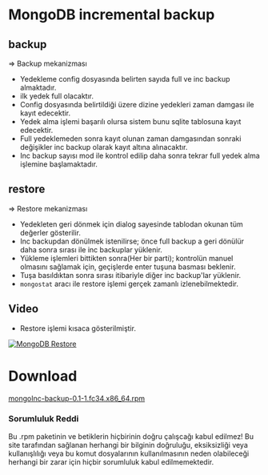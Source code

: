 # MongoDB incremental backup

## backup

 => Backup mekanizması
 * Yedekleme config dosyasında belirten sayıda full ve inc backup almaktadır.
 * ilk yedek full olacaktır.
 * Config dosyasında belirtildiği üzere dizine yedekleri zaman damgası ile kayıt edecektir.
 * Yedek alma işlemi başarılı olursa sistem bunu sqlite tablosuna kayıt edecektir.
 * Full yedeklemeden sonra kayıt olunan zaman damgasından sonraki değişikler inc backup olarak kayıt altına alınacaktır.
 * Inc backup sayısı mod ile kontrol edilip daha sonra tekrar full yedek alma işlemine başlamaktadır.
 
## restore

=> Restore mekanizması
* Yedekleten geri dönmek için dialog sayesinde tablodan okunan tüm değerler gösterilir.
* Inc backupdan dönülmek istenilirse; önce full backup a geri dönülür daha sonra sırası ile inc backuplar yüklenir.
* Yükleme işlemleri bittikten sonra(Her bir parti); kontrolün manuel olmasını sağlamak için,  geçişlerde enter tuşuna basması beklenir.
* Tuşa basıldıktan sonra sırası itibariyle diğer inc backup'lar yüklenir.
* ``` mongostat ``` aracı ile restore işlemi gerçek zamanlı izlenebilmektedir.


## Video
* Restore işlemi kısaca gösterilmiştir.

[![MongoDB Restore](https://img.youtube.com/vi/EJQs6vlcBLk/0.jpg)](https://www.youtube.com/watch?v=EJQs6vlcBLk)

# Download

[mongoInc-backup-0.1-1.fc34.x86_64.rpm](https://github.com/OEntegrasyon/MongoDB_incremental_backup/releases/download/mongoInc-backup/mongoInc-backup-0.1-1.fc34.x86_64.rpm)

### Sorumluluk Reddi

Bu .rpm paketinin ve betiklerin hiçbirinin doğru çalışcağı kabul edilmez! Bu site tarafından sağlanan herhangi bir bilginin  doğruluğu, eksiksizliği veya kullanışlılığı veya bu komut dosyalarının kullanılmasının neden olabileceği herhangi bir zarar için hiçbir sorumluluk kabul edilmemektedir.








